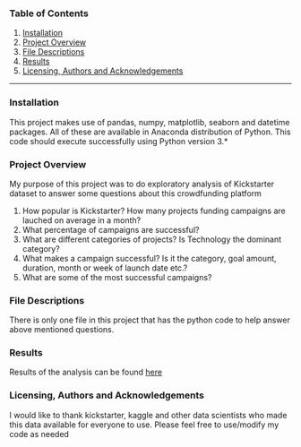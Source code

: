 ### Table of Contents

 1. [Installation](#Installation)
 2. [Project Overview](#Project-Overview)
 3. [File Descriptions](#File-Descriptions)
 4. [Results](#Results)
 5. [Licensing, Authors and Acknowledgements](#Acknowledgements)
- - -
### Installation <a name='Installation'></a>

This project makes use of pandas, numpy, matplotlib, seaborn and datetime packages. All of these are available in Anaconda distribution of Python. This code should execute successfully using Python version 3.*

### Project Overview <a name='Project-Overview'></a>

My purpose of this project was to do exploratory analysis of Kickstarter dataset to answer some questions about this crowdfunding platform
 1. How popular is Kickstarter? How many projects funding campaigns are lauched on average in a month?
 2. What percentage of campaigns are successful?
 3. What are different categories of projects? Is Technology the dominant category?
 4. What makes a campaign successful? Is it the category, goal amount, duration, month or week of launch date etc.?
 5. What are some of the most successful campaigns?
 
### File Descriptions <a name='File-Descriptions'></a>

There is only one file in this project that has the python code to help answer above mentioned questions. 

### Results <a name='Results'></a>

Results of the analysis can be found [here](https://www.google.com)

### Licensing, Authors and Acknowledgements <a name='Acknowledgements'></a>

I would like to thank kickstarter, kaggle  and other data scientists who made this data available for everyone to use. Please feel free to use/modify my code as needed 
